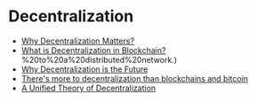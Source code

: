 # Decentralization

- [Why Decentralization Matters?](https://medium.com/@Bitcom21/the-long-game-in-crypto-why-decentralization-matters-fd681ff5ed0)
- [What is Decentralization in Blockchain?](https://aws.amazon.com/blockchain/decentralization-in-blockchain/#:~:text=In%20blockchain%2C%20decentralization%20refers%20to,thereof)%20to%20a%20distributed%20network.)
- [Why Decentralization is the Future](https://medium.com/codex/why-decentralization-is-the-future-7170dd0d7b56)
- [There's more to decentralization than blockchains and bitcoin](https://medium.com/@shevski/how-decentralised-are-you-a6539eeb27ff)
- [A Unified Theory of Decentralization](https://medium.com/swlh/a-unified-theory-of-decentralization-151d6f39e38)